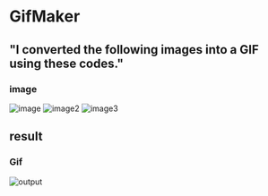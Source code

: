 # GifMaker
## "I converted the following images into a GIF using these codes."
### image 

![image](https://github.com/MhmmdAkcby/GifMaker/assets/129775174/4a490a1d-f169-4e9d-8479-4efa226c6bd3)
![image2](https://github.com/MhmmdAkcby/GifMaker/assets/129775174/6b661b86-8d9f-4d9d-bef2-d69304dea29e)
![image3](https://github.com/MhmmdAkcby/GifMaker/assets/129775174/f2d2cd4b-cfad-4969-a302-3051cd811e71)

## result
### Gif

![output](https://github.com/MhmmdAkcby/GifMaker/assets/129775174/098a9009-e593-4896-aa2d-378477a7e93e)
